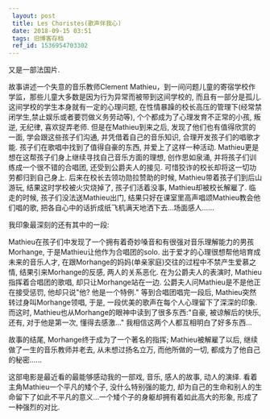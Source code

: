 ```yaml
---
 layout: post
 title: Les Choristes(歌声伴我心)
 date: 2018-09-15 03:51
 tags: 旧博客存档
 ref_id: 1536954703302
---
```

又是一部法国片.



故事讲述一个失意的音乐教师Clement Mathieu，到一间问题儿童的寄宿学校作学监，那些儿童大多数是因为行为异常而被带到这间学校的,
而且有一部分是孤儿. 这间学校的学生本身就有一定的心理问题, 在性情暴躁的校长高压的管理下(经常禁闭学生,禁止娱乐或者要罚做义务劳动等),
个个都成为了心理发育不正常的小孩, 叛逆, 无纪律, 喜欢捉弄老师. 但是在Mathieu到来之后, 发现了他们也有值得欣赏的一面, 学会跟这些孩子们沟通,
并凭借着自己的音乐知识, 合理开发孩子们的唱歌才能. 孩子们在歌唱中找到了值得自豪的东西, 并爱上了这样一种活动.
Mathieu更是想在这帮孩子们身上继续寻找自己音乐方面的理想, 创作思如泉涌, 并将孩子们训练成一个很不错的合唱团, 还受到公爵夫人的接见.
可惜狡诈的校长却将这一切功劳都归到自己身上. 后来在校长去领功勋拉赞助的时候, Mathieu带着孩子们到后山游玩, 结果这时学校被火灾烧掉了,
孩子们活着没事, Mathieu却被校长解雇了. 临走的时候, 孩子们没法送Mathieu出门, 结果只好在课室里高声唱颂Mathieu教会他们唱的歌,
把各自心中的话折成纸飞机满天地洒下去...场面感人......



我印象最深刻的还有其中的一段:

Mathieu在孩子们中发现了一个拥有着奇妙嗓音和有很强对音乐理解能力的男孩Morhange, 于是Mathieu让他作为合唱团的solo.
出于爱才的心理很想帮他培育成未来的音乐人才, 在跟Morhange的妈妈(单亲家庭)交往的过程中不禁产生爱慕之情, 结果引来Morhange的反感,
两人的关系恶化. 在为公爵夫人的表演时, Mathieu指挥着合唱团的歌唱, 却只让Morhange站在一边.
公爵夫人问Mathieu是不是他正在接受惩罚, 他却只说"他? 他是一个特例." 等到合唱团唱完一段后, Mathieu突然转过身叫Morhange领唱,
于是, 一段优美的歌声在每个人心理留下了深深的印象. 而这时, Mathieu也从Morhange的眼神中读到了很多东西:"自豪, 被谅解后的快乐, 还有,
对于他是第一次, 懂得去感激..." 我相信这两个人都互相明白了好多东西...



故事的结尾, Morhange终于成为了一个著名的指挥; Mathieu被解雇了以后, 继续做了一生的音乐教师并老去, 从未想过扬名立万, 而他所做的一切,
都成为了他自己的秘密......



这部电影是最近看的最能够感动我的一部戏, 音乐, 感人的故事, 动人的演绎. 看着主角Mathieu一个平凡的矮个子, 没什么特别强的能力,
却为自己的生命和别人的生命留下了如此不平凡的意义...一个矮个子的身躯却拥有着如此高大的形象, 形成了一种强烈的对比.

